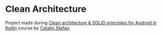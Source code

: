 # Clean Architecture

Project made during [Clean architecture & SOLID principles for Android in Kotlin](https://www.udemy.com/course/cleanandroid/) course by [Catalin Stefan](https://www.udemy.com/user/catalinstefan2/).
